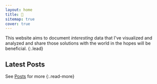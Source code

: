 ```yaml
---
layout: home
title: 👋
sitemap: true
cover: true
---
```


This website aims to document *interesting* data that I've visualized and analyzed and share those solutions with 
the world in the hopes will be beneficial.
{:.lead}


## Latest Posts

<!--posts-->
See [Posts](/projects/) for more
{:.read-more}
